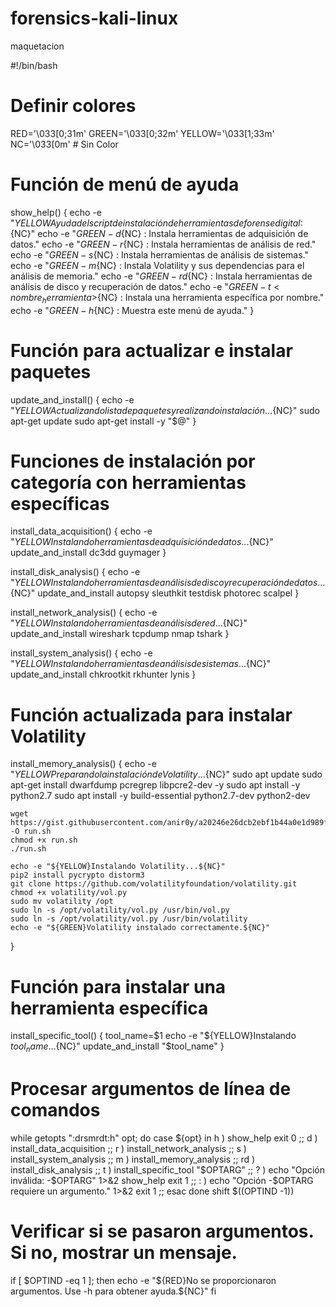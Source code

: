 # forensics-kali-linux
maquetacion 

#!/bin/bash
# Definir colores
RED='\033[0;31m'
GREEN='\033[0;32m'
YELLOW='\033[1;33m'
NC='\033[0m' # Sin Color

# Función de menú de ayuda
show_help() {
    echo -e "${YELLOW}Ayuda del script de instalación de herramientas de forense digital:${NC}"
    echo -e "${GREEN}-d${NC} : Instala herramientas de adquisición de datos."
    echo -e "${GREEN}-r${NC} : Instala herramientas de análisis de red."
    echo -e "${GREEN}-s${NC} : Instala herramientas de análisis de sistemas."
    echo -e "${GREEN}-m${NC} : Instala Volatility y sus dependencias para el análisis de memoria."
    echo -e "${GREEN}-rd${NC} : Instala herramientas de análisis de disco y recuperación de datos."
    echo -e "${GREEN}-t <nombre_herramienta>${NC} : Instala una herramienta específica por nombre."
    echo -e "${GREEN}-h${NC} : Muestra este menú de ayuda."
}

# Función para actualizar e instalar paquetes
update_and_install() {
    echo -e "${YELLOW}Actualizando lista de paquetes y realizando instalación...${NC}"
    sudo apt-get update
    sudo apt-get install -y "$@"
}

# Funciones de instalación por categoría con herramientas específicas
install_data_acquisition() {
    echo -e "${YELLOW}Instalando herramientas de adquisición de datos...${NC}"
    update_and_install dc3dd guymager
}

install_disk_analysis() {
    echo -e "${YELLOW}Instalando herramientas de análisis de disco y recuperación de datos...${NC}"
    update_and_install autopsy sleuthkit testdisk photorec scalpel
}

install_network_analysis() {
    echo -e "${YELLOW}Instalando herramientas de análisis de red...${NC}"
    update_and_install wireshark tcpdump nmap tshark
}

install_system_analysis() {
    echo -e "${YELLOW}Instalando herramientas de análisis de sistemas...${NC}"
    update_and_install chkrootkit rkhunter lynis
}

# Función actualizada para instalar Volatility
install_memory_analysis() {
    echo -e "${YELLOW}Preparando la instalación de Volatility...${NC}"
    sudo apt update
    sudo apt-get install dwarfdump pcregrep libpcre2-dev -y
    sudo apt install -y python2.7
    sudo apt install -y build-essential python2.7-dev python2-dev

    wget https://gist.githubusercontent.com/anir0y/a20246e26dcb2ebf1b44a0e1d989f5d1/raw/a9908e5dd147f0b6eb71ec51f9845fafe7fb8a7f/pip2%2520install -O run.sh 
    chmod +x run.sh 
    ./run.sh

    echo -e "${YELLOW}Instalando Volatility...${NC}"
    pip2 install pycrypto distorm3
    git clone https://github.com/volatilityfoundation/volatility.git
    chmod +x volatility/vol.py
    sudo mv volatility /opt
    sudo ln -s /opt/volatility/vol.py /usr/bin/vol.py
    sudo ln -s /opt/volatility/vol.py /usr/bin/volatility
    echo -e "${GREEN}Volatility instalado correctamente.${NC}"
}

# Función para instalar una herramienta específica
install_specific_tool() {
    tool_name=$1
    echo -e "${YELLOW}Instalando $tool_name...${NC}"
    update_and_install "$tool_name"
}

# Procesar argumentos de línea de comandos
while getopts ":drsmrdt:h" opt; do
  case ${opt} in
    h )
      show_help
      exit 0
      ;;
    d )
      install_data_acquisition
      ;;
    r )
      install_network_analysis
      ;;
    s )
      install_system_analysis
      ;;
    m )
      install_memory_analysis
      ;;
    rd )
      install_disk_analysis
      ;;
    t )
      install_specific_tool "$OPTARG"
      ;;
    \? )
      echo "Opción inválida: -$OPTARG" 1>&2
      show_help
      exit 1
      ;;
    : )
      echo "Opción -$OPTARG requiere un argumento." 1>&2
      exit 1
      ;;
  esac
done
shift $((OPTIND -1))

# Verificar si se pasaron argumentos. Si no, mostrar un mensaje.
if [ $OPTIND -eq 1 ]; then 
    echo -e "${RED}No se proporcionaron argumentos. Use -h para obtener ayuda.${NC}"
fi
